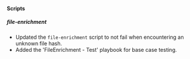
#### Scripts

##### file-enrichment

- Updated the `file-enrichment` script to not fail when encountering an unknown file hash.
- Added the 'FileEnrichment - Test' playbook for base case testing.
